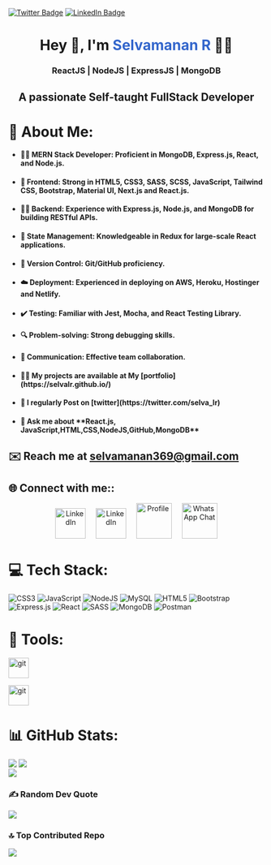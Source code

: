 [![Twitter Badge](https://img.shields.io/badge/Twitter-Profile-informational?style=flat&logo=twitter&logoColor=white&color=1CA2F1)](https://twitter.com/selva_lr)
[![LinkedIn Badge](https://img.shields.io/badge/LinkedIn-Profile-informational?style=flat&logo=linkedin&logoColor=white&color=0D76A8)](https://www.linkedin.com/in/selvamanan-r-72b187213/)

<h1 align="center">Hey 👋, I'm <span style="color: rgb(51,102,204)">
Selvamanan R
</span>
 👨‍💻</h1>
 
 ### <p align="center">ReactJS |  NodeJS | ExpressJS | MongoDB</p>
<h2 align="center">A passionate Self-taught FullStack Developer</h2>

# 💫 About Me:

- <h4>👨‍💻 MERN Stack Developer: Proficient in <b>MongoDB, Express.js, React, and Node.js</b>.</h4>

- <h4>🎨 Frontend: Strong in HTML5, CSS3, SASS, SCSS, JavaScript, Tailwind CSS, Bootstrap, Material UI, Next.js and React.js.</h4>

- <h4>🧠🚀 Backend: Experience with Express.js, Node.js, and MongoDB for building RESTful APIs.</h4>

- <h4>🔄 State Management: Knowledgeable in Redux for large-scale React applications.</h4>

- <h4>📝 Version Control: Git/GitHub proficiency.</h4>

- <h4>☁️ Deployment: Experienced in deploying on AWS, Heroku, Hostinger and Netlify.</h4>

- <h4>✔️ Testing: Familiar with Jest, Mocha, and React Testing Library.</h4>

- <h4>🔍 Problem-solving: Strong debugging skills.</h4>

- <h4>💬 Communication: Effective team collaboration.</h4>

- <h4>👨‍💻 My projects are available at My [portfolio](https://selvalr.github.io/)</h4>

- <h4>📝 I regularly Post on [twitter](https://twitter.com/selva_lr)</h4>

- <h4>💬 Ask me about **React.js, JavaScript,HTML,CSS,NodeJS,GitHub,MongoDB**</h4>

## ✉️ Reach me at [selvamanan369@gmail.com](mailto:selvamanan369@gmail.com)

## 🌐 Connect with me::

<p align="center">
<a href="https://twitter.com/selva_lr"><img src="https://cdn1.iconfinder.com/data/icons/logotypes/32/circle-twitter-256.png" width="60" height="60" alt="LinkedIn"></a>
  &nbsp; &nbsp;
  <a href="https://www.linkedin.com/in/selvamanan-r-72b187213/"><img src="https://cdn1.iconfinder.com/data/icons/logotypes/32/circle-linkedin-256.png" width="60" height="60" alt="LinkedIn"></a>
  &nbsp; &nbsp;
  <a href="htt://selvalr.github.io/"><img src="https://github.githubassets.com/images/modules/logos_page/GitHub-Mark.png" width="70" height="70" alt="Profile"></a>
  &nbsp; &nbsp;
  <a href="https://wa.me/919585988369" target="_blank">
  <img src="https://upload.wikimedia.org/wikipedia/commons/5/5e/WhatsApp_icon.png" width="70" height="70" alt="WhatsApp Chat" />
</a>
  
    
</p>

# 💻 Tech Stack:

![CSS3](https://img.shields.io/badge/css3-%231572B6.svg?style=for-the-badge&logo=css3&logoColor=white) ![JavaScript](https://img.shields.io/badge/javascript-%23323330.svg?style=for-the-badge&logo=javascript&logoColor=%23F7DF1E) ![NodeJS](https://img.shields.io/badge/node.js-6DA55F?style=for-the-badge&logo=node.js&logoColor=white) ![MySQL](https://img.shields.io/badge/mysql-%2300f.svg?style=for-the-badge&logo=mysql&logoColor=white) ![HTML5](https://img.shields.io/badge/html5-%23E34F26.svg?style=for-the-badge&logo=html5&logoColor=white) ![Bootstrap](https://img.shields.io/badge/bootstrap-%23563D7C.svg?style=for-the-badge&logo=bootstrap&logoColor=white) ![Express.js](https://img.shields.io/badge/express.js-%23404d59.svg?style=for-the-badge&logo=express&logoColor=%2361DAFB) ![React](https://img.shields.io/badge/react-%2320232a.svg?style=for-the-badge&logo=react&logoColor=%2361DAFB) ![SASS](https://img.shields.io/badge/SASS-hotpink.svg?style=for-the-badge&logo=SASS&logoColor=white) ![MongoDB](https://img.shields.io/badge/MongoDB-%234ea94b.svg?style=for-the-badge&logo=mongodb&logoColor=white) ![Postman](https://img.shields.io/badge/Postman-FF6C37?style=for-the-badge&logo=postman&logoColor=white)

# 🔑 Tools:

<p align="left">  <a href="https://git-scm.com/" target="_blank" rel="noreferrer"> <img src="https://www.vectorlogo.zone/logos/git-scm/git-scm-icon.svg" alt="git" width="40" height="40"/> </a>

<a href="https://code.visualstudio.com/" target="_blank" rel="noreferrer"> <img src="https://www.vectorlogo.zone/logos/visualstudio_code/visualstudio_code-icon.svg" alt="git" width="40" height="40"/> </a>

</p>

# 📊 GitHub Stats:

![](https://github-readme-stats.vercel.app/api/top-langs/?username=selvalr&theme=radical&hide_border=false&include_all_commits=true&count_private=false&layout=compact)
![](https://github-readme-stats.vercel.app/api?username=selvalr&theme=radical&hide_border=false&include_all_commits=true&count_private=false)<br/>
![](https://github-readme-streak-stats.herokuapp.com/?user=selvalr&theme=radical&hide_border=false)<br/>

### ✍️ Random Dev Quote

![](https://quotes-github-readme.vercel.app/api?type=horizontal&theme=radical)

### 🔝 Top Contributed Repo

![](https://github-contributor-stats.vercel.app/api?username=selvalr&limit=5&theme=dracula&combine_all_yearly_contributions=true)
